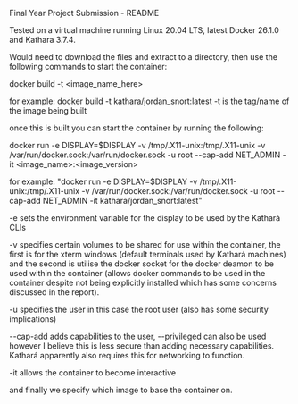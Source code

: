Final Year Project Submission - README

Tested on a virtual machine running Linux 20.04 LTS, latest Docker 26.1.0 and Kathara 3.7.4.

Would need to download the files and extract to a directory, then use the following commands to start the container:

docker build -t <image_name_here>

for example: docker build -t kathara/jordan_snort:latest
-t is the tag/name of the image being built

once this is built you can start the container by running the following:

docker run -e DISPLAY=$DISPLAY -v /tmp/.X11-unix:/tmp/.X11-unix -v /var/run/docker.sock:/var/run/docker.sock -u root --cap-add NET_ADMIN -it <image_name>:<image_version>

for example: "docker run -e DISPLAY=$DISPLAY -v /tmp/.X11-unix:/tmp/.X11-unix -v /var/run/docker.sock:/var/run/docker.sock -u root --cap-add NET_ADMIN -it kathara/jordan_snort:latest"

-e sets the environment variable for the display to be used by the Kathará CLIs

-v specifies certain volumes to be shared for use within the container, the first is for the xterm windows (default terminals used by Kathará machines) and the second is utilise the docker socket for the docker deamon
to be used within the container (allows docker commands to be used in the container despite not being explicitly installed which has some concerns discussed in the report).

-u specifies the user in this case the root user (also has some security implications)

--cap-add adds capabilities to the user, --privileged can also be used however I believe this is less secure than adding necessary capabilities. Kathará apparently also requires this for networking to function.

-it allows the container to become interactive

and finally we specify which image to base the container on.

